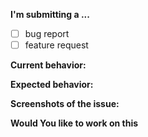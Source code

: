 **I'm submitting a ...**
- [ ] bug report
- [ ] feature request

**Current behavior:**
<!-- How the bug manifests. -->

**Expected behavior:**
<!-- Behavior would be without the bug. -->

**Screenshots of the issue:**
<!-- Attach a screenshot of the issue here. -->

**Would You like to work on this**
<!-- PLease mention whether you are working or is it open for someone to claim. -->
